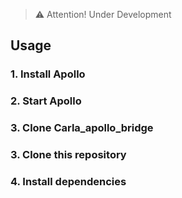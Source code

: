 > ⚠  Attention! Under Development

## Usage

### 1. Install Apollo

### 2. Start Apollo 

### 3. Clone Carla_apollo_bridge

### 3. Clone this repository

### 4. Install dependencies
